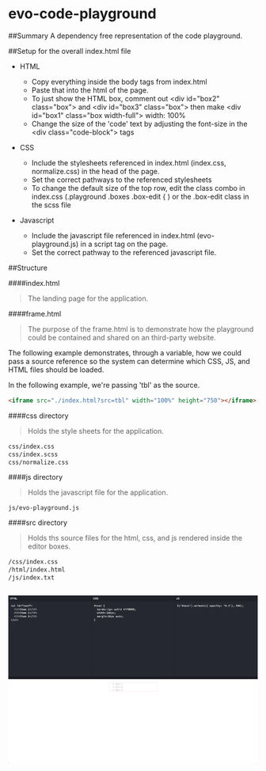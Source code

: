 # evo-code-playground

##Summary
A dependency free representation of the code playground.

##Setup for the overall index.html file

* HTML
    * Copy everything inside the body tags from index.html
    * Paste that into the html of the page.
    * To just show the HTML box, comment out &lt;div id="box2" class="box"&gt; and &lt;div id="box3" class="box"&gt; then make &lt;div id="box1" class="box width-full"&gt; width: 100%
    * Change the size of the 'code' text by adjusting the font-size in the &lt;div class="code-block"&gt; tags

* CSS
    * Include the stylesheets referenced in index.html (index.css, normalize.css) in the head of the page.
    * Set the correct pathways to the referenced stylesheets
    * To change the default size of the top row, edit the class combo in index.css (.playground .boxes .box-edit { ) or the .box-edit class in the scss file

* Javascript
    * Include the javascript file referenced in index.html (evo-playground.js) in a script tag on the page.
    * Set the correct pathway to the referenced javascript file.


##Structure

####index.html
>The landing page for the application.

####frame.html
>The purpose of the frame.html is to demonstrate how the playground could be contained and shared on an third-party website.

The following example demonstrates, through a variable, how we could pass a source reference so the system can determine which CSS, JS, and HTML files should be loaded.

In the following example, we're passing 'tbl' as the source.

```html
<iframe src="./index.html?src=tbl" width="100%" height="750"></iframe>
```

####css directory
>Holds the style sheets for the application.
````shell
css/index.css
css/index.scss
css/normalize.css
````

####js directory
>Holds the javascript file for the application.
````shell
js/evo-playground.js
````
####src directory
>Holds ths source files for the html, css, and js rendered inside the editor boxes.
````shell
/css/index.css
/html/index.html
/js/index.txt
````

##
![Code Playground](./img/evo-cp-screenshot.png "Code Playground")
